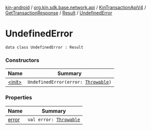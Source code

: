 [kin-android](../../../../../index.md) / [org.kin.sdk.base.network.api](../../../../index.md) / [KinTransactionApiV4](../../../index.md) / [GetTransactionResponse](../../index.md) / [Result](../index.md) / [UndefinedError](./index.md)

# UndefinedError

`data class UndefinedError : Result`

### Constructors

| Name | Summary |
|---|---|
| [&lt;init&gt;](-init-.md) | `UndefinedError(error: `[`Throwable`](https://kotlinlang.org/api/latest/jvm/stdlib/kotlin/-throwable/index.html)`)` |

### Properties

| Name | Summary |
|---|---|
| [error](error.md) | `val error: `[`Throwable`](https://kotlinlang.org/api/latest/jvm/stdlib/kotlin/-throwable/index.html) |
